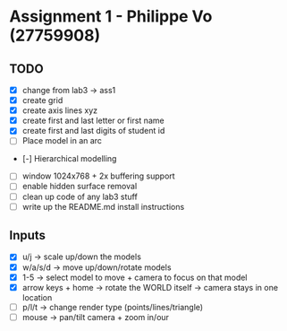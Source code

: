 # Assignment 1 - Philippe Vo (27759908)

## TODO
- [X] change from lab3 -> ass1
- [X] create grid
- [X] create axis lines xyz
- [X] create first and last letter or first name
- [X] create first and last digits of student id
- [ ] Place model in an arc 
- [-] Hierarchical modelling
- [ ] window 1024x768 + 2x buffering support
- [ ] enable hidden surface removal
- [ ] clean up code of any lab3 stuff
- [ ] write up the README.md install instructions

## Inputs
- [X] u/j -> scale up/down the models
- [X] w/a/s/d -> move up/down/rotate models
- [X] 1-5 -> select model to move + camera to focus on that model
- [X] arrow keys + home -> rotate the WORLD itself -> camera stays in one location
- [ ] p/l/t -> change render type (points/lines/triangle)
- [ ] mouse -> pan/tilt camera + zoom in/our
